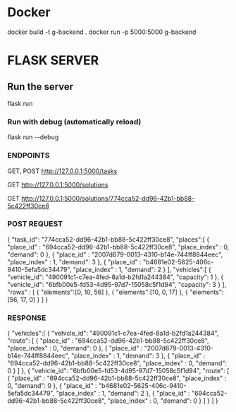 # Docker
docker build -t g-backend .
docker run -p 5000:5000 g-backend

# FLASK SERVER

## Run the server
flask run

### Run with debug (automatically reload)
flask run --debug

### ENDPOINTS

GET, POST
http://127.0.0.1:5000/tasks

GET
http://127.0.0.1:5000/solutions

GET
http://127.0.0.1:5000/solutions/774cca52-dd96-42b1-bb88-5c422ff30ce8

### POST REQUEST

{
    "task_id": "774cca52-dd96-42b1-bb88-5c422ff30ce8",
    "places":[
        {
            "place_id" : "694cca52-dd96-42b1-bb88-5c422ff30ce8",
            "place_index" : 0,
            "demand": 0
        },
        {
            "place_id" : "2007d679-0013-4310-b14e-744ff8844eec",
            "place_index" : 1,
            "demand": 3
        },
        {
            "place_id" : "b4681e02-5625-406c-9410-5efa5dc34479",
            "place_index" : 1,
            "demand": 2
        }
    ],
    "vehicles":[
        {
            "vehicle_id": "490091c1-c7ea-4fed-8a1d-b2fd1a244384",
            "capacity": 1
        },
        {
            "vehicle_id": "6bfb00e5-fd53-4d95-97d7-15058c5f1d94",
            "capacity": 3
        }
    ],
    "rows" : [
        {
            "elements":[0, 10, 56]
        },
        {
            "elements":[10, 0, 17]
        },
        {
            "elements":[56, 17, 0]
        }
    ]
}
### RESPONSE

{
    "vehicles":[
         {
            "vehicle_id": "490091c1-c7ea-4fed-8a1d-b2fd1a244384",
            "route": [
                {
                    "place_id" : "694cca52-dd96-42b1-bb88-5c422ff30ce8",
                    "place_index" : 0,
                    "demand": 0
                },
                {
                    "place_id" : "2007d679-0013-4310-b14e-744ff8844eec",
                    "place_index" : 1,
                    "demand": 3
                },
                {
                    "place_id" : "694cca52-dd96-42b1-bb88-5c422ff30ce8",
                    "place_index" : 0,
                    "demand": 0
                }
            ]
        },
        {
            "vehicle_id": "6bfb00e5-fd53-4d95-97d7-15058c5f1d94",
            "route": [
                {
                    "place_id" : "694cca52-dd96-42b1-bb88-5c422ff30ce8",
                    "place_index" : 0,
                    "demand": 0
                },
                {
                    "place_id" : "b4681e02-5625-406c-9410-5efa5dc34479",
                    "place_index" : 1,
                    "demand": 2
                },
                {
                    "place_id" : "694cca52-dd96-42b1-bb88-5c422ff30ce8",
                    "place_index" : 0,
                    "demand": 0
                }
            ]
        }
    ]
}